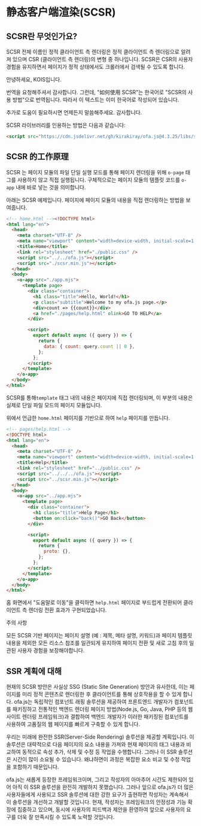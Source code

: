 # 静态客户端渲染(SCSR)

## SCSR란 무엇인가요?

SCSR 전체 이름인 정적 클라이언트 측 렌더링은 정적 클라이언트 측 렌더링으로 알려져 있으며 CSR (클라이언트 측 렌더링)의 변형 중 하나입니다. SCSR은 CSR의 사용자 경험을 유지하면서 페이지가 정적 상태에서도 크롤러에서 검색될 수 있도록 합니다.

안녕하세요, KOIS입니다.

번역을 요청해주셔서 감사합니다. 그런데, "如何使用 SCSR"는 한국어로 "SCSR의 사용 방법"으로 번역됩니다. 따라서 이 텍스트는 이미 한국어로 작성되어 있습니다. 

추가로 도움이 필요하시면 언제든지 말씀해주세요. 감사합니다.

SCSR 라이브러리를 인용하는 방법은 다음과 같습니다:

```html
<script src="https://cdn.jsdelivr.net/gh/kirakiray/ofa.js@4.3.25/libs/scsr/dist/scsr.min.js"></script>
```

## SCSR 的工作原理

SCSR 는 페이지 모듈의 파일 단일 실행 모드를 통해 페이지 렌더링을 위해 `o-page` 태그를 사용하지 않고 직접 실행됩니다. 구체적으로는 페이지 모듈의 템플릿 코드를 `o-app` 내에 바로 넣는 것을 의미합니다.

아래는 SCSR 예제입니다. 페이지에 페이지 모듈의 내용을 직접 렌더링하는 방법을 보여줍니다.

```html
<!-- home.html --><!DOCTYPE html>
<html lang="en">
  <head>
    <meta charset="UTF-8" />
    <meta name="viewport" content="width=device-width, initial-scale=1.0" />
    <title>Home</title>
    <link rel="stylesheet" href="./public.css" />
    <script src="../../ofa.js"></script>
    <script src="./scsr.min.js"></script>
  </head>
  <body>
    <o-app src="./app.mjs">
      <template page>
        <div class="container">
          <h1 class="title">Hello, World!</h1>
          <p class="subtitle">Welcome to my ofa.js page.</p>
          <div>count => {{count}}</div>
          <a href="./pages/help.html" olink>GO TO HELP</a>
        </div>

        <script>
          export default async ({ query }) => {
            return {
              data: { count: query.count || 0 },
            };
          };
        </script>
      </template>
    </o-app>
  </body>
</html>
```

SCSR를 통해`template` 태그 내의 내용은 페이지에 직접 렌더링되며, 이 부분의 내용은 실제로 단일 파일 모드의 페이지 모듈입니다.

위에서 언급한 `home.html` 페이지를 기반으로 하여 `help` 페이지를 만듭니다.

```html
<!-- pages/help.html -->
<!DOCTYPE html>
<html lang="en">
  <head>
    <meta charset="UTF-8" />
    <meta name="viewport" content="width=device-width, initial-scale=1.0" />
    <title>Help</title>
    <link rel="stylesheet" href="../public.css" />
    <script src="../../../ofa.js"></script>
    <script src="../scsr.min.js"></script>
  </head>
  <body>
    <o-app src="../app.mjs">
      <template page>
        <div class="container">
          <h1 class="title">Help Page</h1>
          <button on:click="back()">GO Back</button>
        </div>

        <script>
          export default async ({ query }) => {
            return {
              proto: {},
            };
          };
        </script>
      </template>
    </o-app>
  </body>
</html>

```

홈 화면에서 "도움말로 이동"을 클릭하면 `help.html` 페이지로 부드럽게 전환되어 클라이언트 측 렌더링 전환 효과가 구현되었습니다.

주의 사항

모든 SCSR 기반 페이지는 페이지 설명 (예 : 제목, 메타 설명, 키워드)과 페이지 템플릿 내용을 제외한 모든 리소스 참조를 일관되게 유지하여 페이지 전환 및 새로 고침 후의 일관된 사용자 경험을 보장해야합니다.

## SSR 계획에 대해

현재의 SCSR 방안은 사실상 SSG (Static Site Generation) 방안과 유사한데, 이는 페이지를 미리 정적 콘텐츠로 렌더링한 후 클라이언트를 통해 상호작용을 할 수 있게 합니다. ofa.js는 독립적인 컴포넌트 래핑 솔루션을 제공하여 프론트엔드 개발자가 컴포넌트를 패키징하고 전통적인 백엔드 렌더링 페이지 방법(Node.js, Go, Java, PHP 등의 웹 사이트 렌더링 프레임워크)과 결합하여 백엔드 개발자가 이러한 패키징된 컴포넌트를 사용하여 고품질의 웹 페이지를 빠르게 구축할 수 있게 합니다.

우리는 미래에 완전한 SSR(Server-Side Rendering) 솔루션을 제공할 계획입니다. 이 솔루션은 대략적으로 다음 페이지의 요소 내용을 가져와 현재 페이지의 태그 내용과 비교하여 동적으로 속성 추가, 삭제 및 수정 등 작업을 수행합니다. 그러나 이 SSR 솔루션은 시간이 많이 소요될 수 있습니다. 왜냐하면이 과정은 복잡한 요소 비교 및 수정 작업을 포함하기 때문입니다.

ofa.js는 새롭게 등장한 프레임워크이며, 그리고 작성자의 아마추어 시간도 제한되어 있어 아직 이 SSR 솔루션을 완전히 개발하지 못했습니다. 그러나 앞으로 ofa.js가 더 많은 사용자들에게 사용되고 SSR 솔루션에 대한 강한 요구가 출현하면 작성자는 계속해서 이 솔루션을 개선하고 개발할 것입니다. 현재, 작성자는 프레임워크의 안정성과 기능 확장에 집중하고 있으며, 동시에 사용자의 피드백과 제안을 환영하여 앞으로 사용자의 요구를 더욱 잘 만족시킬 수 있도록 노력할 것입니다.